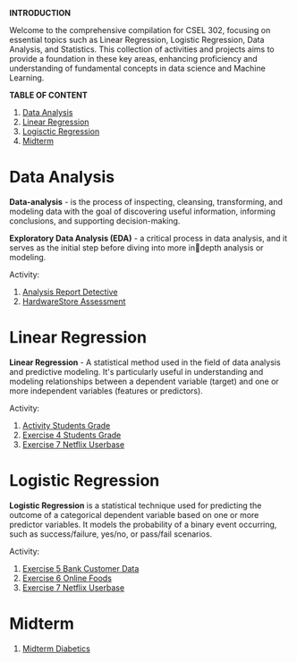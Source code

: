 **INTRODUCTION**

Welcome to the comprehensive compilation for CSEL 302, focusing on essential topics such as Linear Regression, Logistic Regression, Data Analysis, and Statistics. This collection of activities and projects aims to provide a foundation in these key areas, enhancing proficiency and understanding of fundamental concepts in data science and Machine Learning.

**TABLE OF CONTENT**

1. [Data Analysis](https://github.com/PikuFuka/CSEL-302-comp/blob/main/README.md#data-analysis)
2. [Linear Regression](https://github.com/PikuFuka/CSEL-302-comp/blob/main/README.md#linear-regression)
3. [Logisctic Regression](https://github.com/PikuFuka/CSEL-302-comp/blob/main/README.md#logistic-regression)
4. [Midterm](https://github.com/PikuFuka/CSEL-302-comp/blob/main/README.md#midterm)

# Data Analysis
**Data-analysis** - is the process of inspecting, cleansing, transforming, and modeling data with the goal of discovering useful information, informing conclusions, and supporting decision-making. 

**Exploratory Data Analysis (EDA)** - a critical process in data analysis, and it serves as the initial step before diving into more indepth analysis or modeling.

Activity:

1. [Analysis Report Detective](https://github.com/PikuFuka/CSEL-302-comp/blob/main/The_adventure_of_Detetivesn't.ipynb) 
2. [HardwareStore Assessment](https://github.com/PikuFuka/CSEL-302-comp/blob/main/Sotomayor_Rolan_assessment.ipynb)


# Linear Regression
**Linear Regression** - A statistical method used in the field of data analysis and predictive modeling. It's particularly useful in understanding and modeling relationships between a dependent variable (target) and one or more independent variables (features or predictors).

Activity:

1. [Activity Students Grade](https://github.com/PikuFuka/CSEL-302-comp/blob/main/ActivityStudentsGrade.ipynb)
2. [Exercise 4 Students Grade](https://github.com/PikuFuka/CSEL-302-comp/blob/main/2B_SOTOMAYOR_EXE4.ipynb)
3. [Exercise 7 Netflix Userbase](https://github.com/PikuFuka/CSEL-302-comp/blob/main/2B_SOTOMAYOR_EXER7.ipynb)


# Logistic Regression
**Logistic Regression** is a statistical technique used for predicting the outcome of a categorical dependent variable based on one or more predictor variables. It models the probability of a binary event occurring, such as success/failure, yes/no, or pass/fail scenarios.

Activity:

1. [Exercise 5 Bank Customer Data](https://github.com/PikuFuka/CSEL-302-comp/blob/main/2B_SOTOMAYOR_EXER5.ipynb)
2. [Exercise 6 Online Foods](https://github.com/PikuFuka/CSEL-302-comp/blob/main/2B_SOTOMAYOR_EXER6.ipynb)
3. [Exercise 7 Netflix Userbase](https://github.com/PikuFuka/CSEL-302-comp/blob/main/2B_SOTOMAYOR_EXER7.ipynb)

# Midterm
1. [Midterm Diabetics](https://github.com/PikuFuka/CSEL-302-comp/blob/main/2B_SOTOMAYOR_MIDTERM.ipynb)
